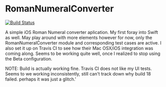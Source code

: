 # RomanNumeralConverter
[![Build Status](https://travis-ci.org/chriscm2006/RomanNumeralConverter.svg?branch=master)](https://travis-ci.org/chriscm2006/RomanNumeralConverter)

A simple iOS Roman Numeral converter aplication.  My first foray into Swift as well.  May play around with more elements
however for now, only the RomanNumeralConverter module and corresponding test cases are active.  I also set it up on
Travis CI to see how their Mac OSX/iOS integration was coming along.  Seems to be working quite well, once I realized
to stop using the Beta configuration.

NOTE: Build is actually working fine.  Travis CI does not like my UI tests.  Seems to we working inconsistently, still can't track down why build 18 failed.  perhaps it was just a glitch.'


